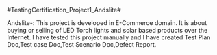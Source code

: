 #TestingCertification_Project1_Andslite#

Andslite-: This project is developed in E-Commerce domain.
It is about buying or selling of LED Torch lights and solar based products over the Internet.
I have tested this project manually and I have created Test Plan Doc,Test case Doc,Test Scenario Doc,Defect Report.



